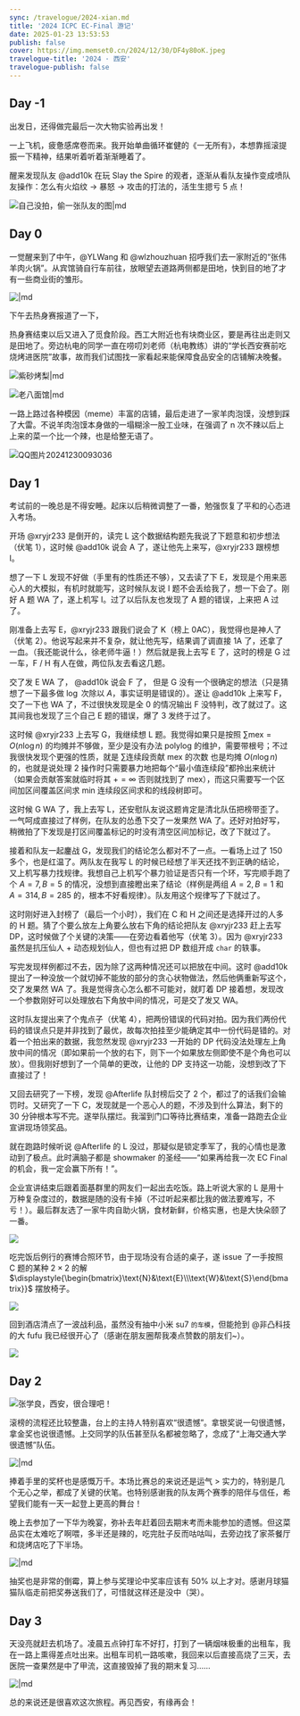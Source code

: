 ```yaml
---
sync: /travelogue/2024-xian.md
title: '2024 ICPC EC-Final 游记'
date: 2025-01-23 13:53:53
publish: false
cover: https://img.memset0.cn/2024/12/30/DF4y80oK.jpeg
travelogue-title: '2024 · 西安'
travelogue-publish: false
---
```


## Day -1

出发日，还得做完最后一次大物实验再出发！

一上飞机，疲惫感席卷而来。我开始单曲循环崔健的《一无所有》，本想靠摇滚提振一下精神，结果听着听着渐渐睡着了。

醒来发现队友 @add10k 在玩 Slay the Spire 的观者，逐渐从看队友操作变成喷队友操作：怎么有火焰纹 $\rightarrow$ 暴怒 $\rightarrow$ 攻击的打法的，活生生摁亏 5 点！

![自己没拍，偷一张队友的图|md](https://img.memset0.cn/2024/12/30/0JvoCuKD.jpeg)

## Day 0

一觉醒来到了中午，@YLWang 和 @wlzhouzhuan 招呼我们去一家附近的“张伟羊肉火锅”。从宾馆骑自行车前往，放眼望去道路两侧都是田地，快到目的地了才有一些商业街的雏形。

![|md](https://img.memset0.cn/2024/12/30/aqtDrFRA.jpeg)

下午去热身赛报道了一下，

热身赛结束以后又进入了觅食阶段。西工大附近也有块商业区，要是再往出走则又是田地了。旁边杭电的同学一直在唠叨刘老师（杭电教练）讲的“学长西安赛前吃烧烤进医院”故事，故而我们试图找一家看起来能保障食品安全的店铺解决晚餐。

![紫砂烤梨|md](https://img.memset0.cn/2024/12/30/mnudYVk3.png)

![老八面馆|md](https://img.memset0.cn/2024/12/30/fRR2V71U.jpeg)

一路上路过各种模因（meme）丰富的店铺，最后走进了一家羊肉泡馍，没想到踩了大雷。不说羊肉泡馍本身做的一塌糊涂一股工业味，在强调了 n 次不辣以后上上来的菜一个比一个辣，也是给整无语了。

![QQ图片20241230093036](https://img.memset0.cn/2024/12/30/ta5DFecN.jpeg)

## Day 1

考试前的一晚总是不得安睡。起床以后稍微调整了一番，勉强恢复了平和的心态进入考场。

开场 @xryjr233 是倒开的，读完 L 这个数据结构题先我说了下题意和初步想法（伏笔 1），这时候 @add10k 说会 A 了，遂让他先上来写，@xryjr233 跟榜想 I。

想了一下 L 发现不好做（手里有的性质还不够），又去读了下 E，发现是个用来恶心人的大模拟，有机时就能写，这时候队友说 I 题不会丢给我了，想一下会了。刚好 A 题 WA 了，遂上机写 I。过了以后队友也发现了 A 题的错误，上来把 A 过了。

刚准备上去写 E，@xryjr233 跟我们说会了 K（榜上 0AC），我觉得也是神人了（伏笔 2）。他说写起来并不复杂，就让他先写，结果调了调直接 1A 了，还拿了一血。（我还能说什么，徐老师牛逼！）然后就是我上去写 E 了，这时的榜是 G 过一车，F / H 有人在做，两位队友去看这几题。

交了发 E WA 了， @add10k 说会 F 了， 但是 G 没有一个很确定的想法（只是猜想了一下最多做 $\log$ 次除以 $A$，事实证明是错误的）。遂让 @add10k 上来写 F，交了一下也 WA 了，不过很快发现是全 0 的情况输出 $\text{F}$ 没特判，改了就过了。这其间我也发现了三个自己 E 题的错误，爆了 3 发终于过了。

这时候 @xryjr233 上去写 G，我继续想 L 题。我觉得如果只是按照 $\sum \text{mex} = O(n \log n)$ 的均摊并不够做，至少是没有办法 polylog 的维护，需要带根号；不过我很快发现个更强的性质，就是 $\sum \text{连续段贡献 mex 的次数}$ 也是均摊 $O(n \log n)$ 的，也就是说处理 2 操作时只需要暴力地把每个“最小值连续段”都拎出来统计（如果会贡献答案就临时将其 $+=\infty$ 否则就找到了 $\text{mex}$），而这只需要写一个区间加区间覆盖区间求 min 连续段区间求和的线段树即可。

这时候 G WA 了，我上去写 L，还安慰队友说这题肯定是清北队伍把榜带歪了。一气呵成直接过了样例，在队友的怂恿下交了一发果然 WA 了。还好对拍好写，稍微拍了下发现是打区间覆盖标记的时没有清空区间加标记，改了下就过了。

接着和队友一起鏖战 G，发现我们的结论怎么都对不了一点。一看场上过了 150 多个，也是红温了。两队友在我写 L 的时候已经想了半天还找不到正确的结论，又上机写暴力找规律。我想自己上机写个暴力验证是否只有一个环，写完顺手跑了个 $A=7,B=5$ 的情况，没想到直接瞪出来了结论（样例是两组 $A=2,B=1$ 和 $A=314,B=285$ 的，根本不好看规律）。队友用这个规律写了下就过了。

这时刚好进入封榜了（最后一个小时），我们在 C 和 H 之间还是选择开过的人多的 H 题。猜了个要么放左上角要么放右下角的结论把队友 @xryjr233 赶上去写 DP，这时候做了个关键的决策——在旁边看着他写（伏笔 3）。因为 @xryjr233 虽然是抗压仙人 + 动态规划仙人，但也有过把 DP 数组开成 `char` 的轶事。

写完发现样例都过不去，因为除了这两种情况还可以把放在中间。这时 @add10k 提出了一种没放一个就切掉不能放的部分的贪心状物做法，然后他俩重新写这个，交了发果然 WA 了。我是觉得贪心怎么都不可能对，就盯着 DP 接着想，发现改一个参数刚好可以处理放右下角放中间的情况，可是交了发又 WA。

这时队友提出来了个鬼点子（伏笔 4），把两份错误的代码对拍。因为我们两份代码的错误点只是并非找到了最优，故每次拍挂至少能确定其中一份代码是错的。对着一个拍出来的数据，我忽然发现 @xryjr233 一开始的 DP 代码没法处理左上角放中间的情况（即如果前一个放的右下，则下一个如果放左侧即使不是个角也可以放）。但我刚好想到了一个简单的更改，让他的 DP 支持这一功能，没想到改了下直接过了！

又回去研究了一下榜，发现 @Afterlife 队封榜后交了 2 个，都过了的话我们会输罚时。又研究了一下 C，发现就是一个恶心人的题，不涉及到什么算法，剩下的 30 分钟根本写不完。遂举队摆烂。我溜到门口等待比赛结束，准备一路跑去企业宣讲现场领奖品。

就在跑路时候听说 @Afterlife 的 L 没过，那疑似是锁定季军了，我的心情也是激动到了极点。此时满脑子都是 showmaker 的圣经——“如果再给我一次 EC Final 的机会，我一定会赢下所有！”。

企业宣讲结束后跟着面基群里的网友们一起出去吃饭。路上听说大家的 L 是用十万种复杂度过的，数据是随的没有卡掉（不过听起来都比我的做法要难写，不亏！）。最后群友选了一家牛肉自助火锅，食材新鲜，价格实惠，也是大快朵颐了一番。

![](https://img.memset0.cn/2024/12/30/V2nnEmYC.jpeg)

吃完饭后例行的赛博合照环节，由于现场没有合适的桌子，遂 issue 了一手按照 C 题的某种 $2 \times 2$ 的解 $\displaystyle{\begin{bmatrix}\text{N}&\text{E}\\\text{W}&\text{S}\end{bmatrix}}$ 摆放椅子。

![](https://img.memset0.cn/2024/12/30/KurZHTzq.jpeg)

回到酒店清点了一波战利品，虽然没有抽中小米 su7 <small>的车模</small>，但能抢到 @非凸科技 的大 fufu 我已经很开心了（感谢在朋友圈帮我凑点赞数的朋友们~）。

![](https://img.memset0.cn/2024/12/30/vo7FwvEC.jpeg)

## Day 2

![张学良，西安，很合理吧！](https://img.memset0.cn/2024/12/30/zNiDSUhl.jpeg)

滚榜的流程还比较整蛊，台上的主持人特别喜欢“很遗憾”。拿银奖说一句很遗憾，拿金奖也说很遗憾。上交同学的队伍甚至队名都被忽略了，念成了“上海交通大学 很遗憾”队伍。

![|md](https://img.memset0.cn/2024/12/30/DF4y80oK.jpeg)

捧着手里的奖杯也是感慨万千。本场比赛总的来说还是运气 > 实力的，特别是几个无心之举，都成了关键的伏笔。也特别感谢我的队友两个赛季的陪伴与信任，希望我们能有一天一起登上更高的舞台！

晚上去参加了一下华为晚宴，弥补去年赶着回去期末考而未能参加的遗憾。但这菜品实在太难吃了啊喂，多半还是辣的，吃完肚子反而咕咕叫，去旁边找了家茶餐厅和烧烤店吃了下半场。

![|md](https://img.memset0.cn/2025/01/29/8n3wo9uY.jpeg)

抽奖也是非常的倒霉，算上参与奖理论中奖率应该有 $50\%$ 以上才对。感谢月球猫猫队临走前把奖券送我们了，可惜就这样还是没中（哭）。

## Day 3

天没亮就赶去机场了。凌晨五点钟打车不好打，打到了一辆烟味极重的出租车，我在一路上熏得差点吐出来。出租车司机一路咳嗽，我回来以后直接高烧了三天，去医院一查果然是中了甲流，这直接毁掉了我的期末复习……

![|md](https://img.memset0.cn/2024/12/30/0loDjvf6.jpeg)

总的来说还是很喜欢这次旅程。再见西安，有缘再会！
